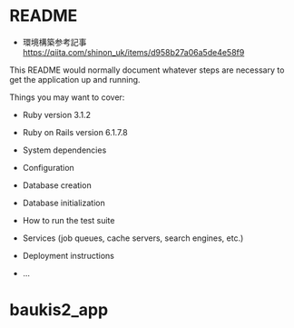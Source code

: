 # README
* 環境構築参考記事  
  https://qiita.com/shinon_uk/items/d958b27a06a5de4e58f9

This README would normally document whatever steps are necessary to get the
application up and running.

Things you may want to cover:

* Ruby version
  3.1.2

* Ruby on Rails version
  6.1.7.8

* System dependencies

* Configuration

* Database creation

* Database initialization

* How to run the test suite

* Services (job queues, cache servers, search engines, etc.)

* Deployment instructions

* ...
# baukis2_app
